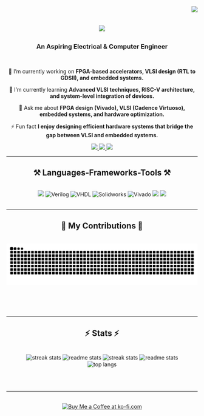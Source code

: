 <img align="right" src="https://visitor-badge.laobi.icu/badge?page_id=shreyaarokianathan.shreyaarokianathan" />

<h1 align="center">
    <img src="https://readme-typing-svg.herokuapp.com/?font=Righteous&size=35&center=true&vCenter=true&width=500&height=70&duration=4000&lines=Hi+There!+👋;+I'm+Shreya+Arokinathan!;"/>
</h1>

<h3 align="center">An Aspiring Electrical & Computer Engineer</h3>

<br/>

<div align="center">
 
 🔭 I’m currently working on **FPGA-based accelerators, VLSI design (RTL to GDSII), and embedded systems.**
 
 🌱 I’m currently learning **Advanced VLSI techniques, RISC-V architecture, and system-level integration of devices.**

💬 Ask me about **FPGA design (Vivado), VLSI (Cadence Virtuoso), embedded systems, and hardware optimization.**

⚡ Fun fact **I enjoy designing efficient hardware systems that bridge the gap between VLSI and embedded systems.**

 </div>
 
<div align="center"> 
  <a href="mailto:arokianathanshreya@gmail.com">
    <img src="https://img.shields.io/badge/Gmail-333333?style=for-the-badge&logo=gmail&logoColor=red" />
  </a>
  <a href="https://www.linkedin.com/in/shreya19990214/" target="_blank">
    <img src="https://img.shields.io/badge/LinkedIn-0077B5?style=for-the-badge&logo=linkedin&logoColor=white" target="_blank" />
  </a>
  <a href="https://shreyaarokianathan.github.io" target="_blank">
     <img src="https://img.shields.io/badge/Portfolio-FF5722?style=for-the-badge&logo=todoist&logoColor=white" target="_blank" />
  </a>
</div>

 <hr/>
 
<h2 align="center">⚒️ Languages-Frameworks-Tools ⚒️</h2>
<br/>

<div align="center">
    <img src="https://skillicons.dev/icons?i=python,c,cpp,matlab" />
    <img src="https://static-00.iconduck.com/assets.00/file-type-verilog-icon-1024x1024-1hv3ysgx.png" alt="Verilog" width="48" height="48" />
    <img src="https://avatars.githubusercontent.com/u/21169439?s=280&v=4" alt="VHDL" width="48" height="48" />
    <img src="https://img.icons8.com/?size=512&id=62397&format=png" alt="Solidworks" width="48" height="48" />
    <img src="https://dl.flathub.org/media/com/github/corna.Vivado/07ad2cd5a0a53383dce2081f799f9726/icons/128x128@2/com.github.corna.Vivado.png" alt="Vivado" width="48" height="48" />
    <img src="https://skillicons.dev/icons?i=github,docker,git" />
    <img src="https://skillicons.dev/icons?i=opencv,tensorflow,pytorch,linux,arduino,mysql,aws,firebase,vscode" />
    
<br>
</div>


<br/>
<hr/>

<div align="center">
  <h2>🐍 My Contributions 🐍</h2>
  <br>
  <img alt="snake eating my contributions" src="https://raw.githubusercontent.com/shreyaarokianathan/shreyaarokianathan/output/github-contribution-grid-snake.svg" />
  
  <br/><br/><br/>
</div>

<hr/>

<h2 align="center">⚡ Stats ⚡</h2>
<br>
<div align=center>
  <img width=390 src="https://github-readme-streak-stats-salesp07.vercel.app/?user=salesp07&count_private=true&theme=react&border_radius=10" alt="streak stats"/>
  <img width=390 src="https://github-readme-stats-salesp07.vercel.app/api?username=salesp07&count_private=true&show_icons=true&theme=react&rank_icon=github&border_radius=10" alt="readme stats" />
  <img width=390 src="https://github-readme-streak-stats.herokuapp.com/?user=shreyaarokianathan&count_private=true&theme=react&border_radius=10" alt="streak stats"/>
  <img width=390 src="https://github-readme-stats.vercel.app/api?username=shreyaarokianathan&count_private=true&show_icons=true&theme=react&rank_icon=github&border_radius=10" alt="readme stats" />
  <br/>
  <img width=325 align="center" src="https://github-readme-stats.vercel.app/api/top-langs/?username=shreyaarokianathan&hide=HTML&langs_count=8&layout=compact&theme=react&border_radius=10&size_weight=0.5&count_weight=0.5&exclude_repo=github-readme-stats" alt="top langs" />
</div>

<br/><br/>

<hr/>

<br/>

<div align="center">
<a href='https://ko-fi.com/V7V4RAK9C' target='_blank'><img height='64' style='border:0px;height:64px;' src='https://storage.ko-fi.com/cdn/kofi1.png?v=3' border='0' alt='Buy Me a Coffee at ko-fi.com' /></a>
</div>

<br/>

